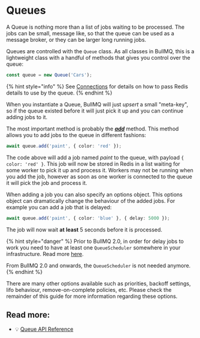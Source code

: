 # Queues

A Queue is nothing more than a list of jobs waiting to be processed. The jobs can be small, message like, so that the queue can be used as a message broker, or they can be larger long running jobs.

Queues are controlled with the `Queue` class. As all classes in BullMQ, this is a lightweight class with a handful of methods that gives you control over the queue:

```typescript
const queue = new Queue('Cars');
```

{% hint style="info" %}
See [Connections](../connections.md) for details on how to pass Redis details to use by the queue.
{% endhint %}

When you instantiate a Queue, BullMQ will just _upsert_ a small "meta-key", so if the queue existed before it will just pick it up and you can continue adding jobs to it.

The most important method is probably the [_**add**_](https://api.docs.bullmq.io/classes/v5.Queue.html#add) method. This method allows you to add jobs to the queue in different fashions:

```typescript
await queue.add('paint', { color: 'red' });
```

The code above will add a job named _paint_ to the queue, with payload `{ color: 'red' }`. This job will now be stored in Redis in a list waiting for some worker to pick it up and process it. Workers may not be running when you add the job, however as soon as one worker is connected to the queue it will pick the job and process it.

When adding a job you can also specify an options object. This options object can dramatically change the behaviour of the added jobs. For example you can add a job that is delayed:

```typescript
await queue.add('paint', { color: 'blue' }, { delay: 5000 });
```

The job will now wait **at** **least** 5 seconds before it is processed.

{% hint style="danger" %}
Prior to BullMQ 2.0, in order for delay jobs to work you need to have at least one `QueueScheduler` somewhere in your infrastructure. Read more [here](../queuescheduler.md).

From BullMQ 2.0 and onwards, the `QueueScheduler` is not needed anymore.
{% endhint %}

There are many other options available such as priorities, backoff settings, lifo behaviour, remove-on-complete policies, etc. Please check the remainder of this guide for more information regarding these options.

## Read more:

- 💡 [Queue API Reference](https://api.docs.bullmq.io/classes/v5.Queue.html)
